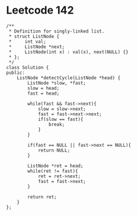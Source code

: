 # Leetcode 142
    /**
     * Definition for singly-linked list.
     * struct ListNode {
     *     int val;
     *     ListNode *next;
     *     ListNode(int x) : val(x), next(NULL) {}
     * };
     */
    class Solution {
    public:
        ListNode *detectCycle(ListNode *head) {
            ListNode *slow, *fast;
            slow = head;
            fast = head;

            while(fast && fast->next){
                slow = slow->next;
                fast = fast->next->next;
                if(slow == fast){
                    break;
                }
            }

            if(fast == NULL || fast->next == NULL){
                return NULL;
            }        

            ListNode *ret = head;
            while(ret != fast){
                ret = ret->next;
                fast = fast->next;
            }

            return ret;
        }
    };

